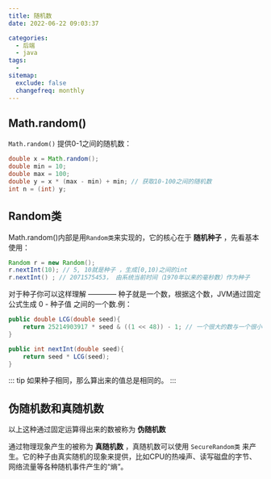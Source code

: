 ```yaml
---
title: 随机数
date: 2022-06-22 09:03:37

categories:
  - 后端
  - java
tags:
  - 
sitemap:
  exclude: false
  changefreq: monthly
---
```


## Math.random()

`Math.random()` 提供0-1之间的随机数：

```java
double x = Math.random();
double min = 10;
double max = 100;
double y = x * (max - min) + min; // 获取10-100之间的随机数
int n = (int) y; 
```

## Random类

Math.random()内部是用`Random类`来实现的，它的核心在于 **随机种子** ，先看基本使用：

```java
Random r = new Random();
r.nextInt(10); // 5, 10就是种子 ，生成[0,10)之间的int
r.nextInt() ; // 2071575453， 由系统当前时间（1970年以来的毫秒数）作为种子
```

对于种子你可以这样理解 ———— 种子就是一个数，根据这个数，JVM通过固定公式生成 0 - 种子值 之间的一个数.例：

```java
public double LCG(double seed){
    return 25214903917 * seed & ((1 << 48)) - 1; // 一个很大的数与一个很小的数进行位运算
}

public int nextInt(double seed){
    return seed * LCG(seed);
}
```

::: tip
如果种子相同，那么算出来的值总是相同的。
:::

## 伪随机数和真随机数

以上这种通过固定运算得出来的数被称为 **伪随机数**

通过物理现象产生的被称为 **真随机数** ，真随机数可以使用 `SecureRandom类` 来产生。它的种子由真实随机的现象来提供，比如CPU的热噪声、读写磁盘的字节、网络流量等各种随机事件产生的“熵”。

